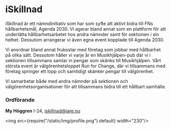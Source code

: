 # iSkillnad

iSkillnad är ett nämndinitiativ som har som syfte att aktivt bidra till FNs hållbarhetsmål, Agenda 2030. Vi agerar bland annat som en plattform för att underlätta hållbarhetsarbetet hos andra nämnder samt för sektionen i sin helhet. Dessutom arrangerar vi även egna event kopplade till Agenda 2030.

Vi anordnar bland annat frukostar med företag som jobbar med hållbarhet på olika sätt. Dessutom håller vi varje år en Musikhjälpen-pub där vi i sektionen tillsammans samlar in pengar som skänks till Musikhjälpen. Vårt största event är välgörenhetsloppet Run for Change, där vi tillsammans med företag springer ett lopp och samtidigt skänker pengar till välgörenhet.

Vi samarbetar både med andra nämnder på sektionen och välgörenhetsorganisationer för att tillsammans bidra till ett hållbart samhälle.
### Ordförande
__My Höggren__ I-24, iskillnad@iare.nu

<img src={require("/static/img/profile.png").default} width="230"/>